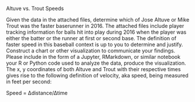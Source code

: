 Altuve vs. Trout Speeds

Given the data in the attached files, determine which of Jose Altuve or Mike Trout was the faster baserunner in 2016. The attached files include player tracking information for balls hit into play during 2016 when the player was either the batter or the runner at first or second base.  The definition of faster speed in this baseball context is up to you to determine and justify.  Construct a chart or other visualization to communicate your findings.  Please include in the form of a Jupyter, RMarkdown, or similar notebook your R or Python code used to analyze the data, produce the visualization.
The x, y coordinates of both Altuve and Trout with their respective times gives rise to the following definition of velocity, aka speed, being measured in feet per second:  

Speed = ∆distance/∆time  
